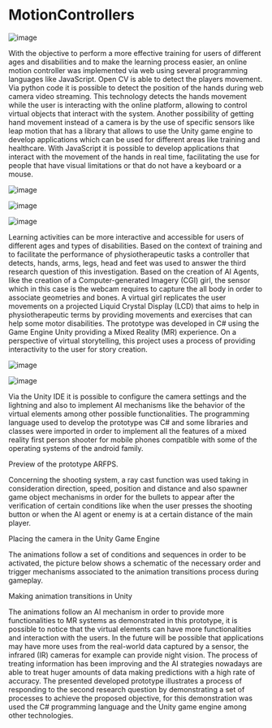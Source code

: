 # MotionControllers

![image](https://user-images.githubusercontent.com/26171557/187051082-ce8e3360-9f92-496e-ab35-e3ba493d9817.png)


With the objective to perform a more effective training for users of different ages and disabilities and to make the learning process easier, an online motion controller was implemented via web using several programming languages like JavaScript. 
Open CV is able to detect the players movement. Via python code it is possible to detect the position of the hands during web camera video streaming. This technology detects the hands movement while the user is interacting with the online platform, allowing to control virtual objects that interact with the system.
Another possibility of getting hand movement instead of a camera is by the use of specific sensors like leap motion that has a library that allows to use the Unity game engine to develop applications which can be used for different areas like training and healthcare.
With JavaScript it is possible to develop applications that interact with the movement of the hands in real time, facilitating the use for people that have visual limitations or that do not have a keyboard or a mouse.


![image](https://user-images.githubusercontent.com/26171557/187051101-3838e19f-d69b-4c03-ac79-50d558900bee.png)


![image](https://user-images.githubusercontent.com/26171557/187051103-a75f501c-d1ac-4ad3-98b9-98219589729a.png)


![image](https://user-images.githubusercontent.com/26171557/187051108-89c896c3-8516-49c2-a660-9ba463bcad86.png)


Learning activities can be more interactive and accessible for users of different ages and types of disabilities. Based on the context of training and to facilitate the performance of physiotherapeutic tasks a controller that detects, hands, arms, legs, head and feet was used to answer the third research question of this investigation.
Based on the creation of AI Agents, like the creation of a Computer-generated Imagery (CGI) girl, the sensor which in this case is the webcam requires to capture the all body in order to associate geometries and bones. A virtual girl replicates the user movements on a projected Liquid Crystal Display (LCD) that aims to help in physiotherapeutic terms by providing movements and exercises that can help some motor disabilities. The prototype was developed in C# using the Game Engine Unity providing a Mixed Reality (MR) experience. On a perspective of virtual storytelling, this project uses a process of providing interactivity to the user for story creation.

![image](https://user-images.githubusercontent.com/26171557/187051172-3ecf8ba0-f51e-4b7c-b426-c54dcbc2e1f0.png)


![image](https://user-images.githubusercontent.com/26171557/187051174-864f407a-19b5-4933-9fef-fc28ddd3a704.png)


Via the Unity IDE it is possible to configure the camera settings and the lightning and also to implement AI mechanisms like the behavior of the virtual elements among other possible functionalities. The programming language used to develop the prototype was C# and some libraries and classes were imported in order to implement all the features of a mixed reality first person shooter for mobile phones compatible with some of the operating systems of the android family.
   
   Preview of the prototype ARFPS.

Concerning the shooting system, a ray cast function was used taking in consideration direction, speed, position and distance and also spawner game object mechanisms in order for the bullets to appear after the verification of certain conditions like when the user presses the shooting button or when the AI agent or enemy is at a certain distance of the main player.
 
 Placing the camera in the Unity Game Engine

The animations follow a set of conditions and sequences in order to be activated, the picture below shows a schematic of the necessary order and trigger mechanisms associated to the animation transitions process during gameplay.

Making animation transitions in Unity

The animations follow an AI mechanism in order to provide more functionalities to MR systems as demonstrated in this prototype, it is possible to notice that the virtual elements can have more functionalities and interaction with the users. In the future will be possible that applications may have more uses from the real-world data captured by a sensor, the infrared (IR) cameras for example can provide night vision.
The process of treating information has been improving and the AI strategies nowadays are able to treat huger amounts of data making predictions with a high rate of accuracy.
The presented developed prototype illustrates a process of responding to the second research question by demonstrating a set of processes to achieve the proposed objective, for this demonstration was used the C# programming language and the Unity game engine among other technologies.



